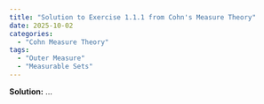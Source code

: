 ```yaml
---
title: "Solution to Exercise 1.1.1 from Cohn's Measure Theory"
date: 2025-10-02
categories:
  - "Cohn Measure Theory"
tags:
  - "Outer Measure"
  - "Measurable Sets"
---
```


**Solution:** ...
